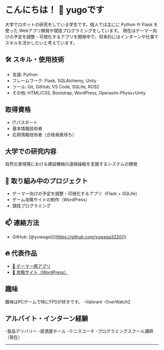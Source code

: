 # こんにちは！ 👋 yugoです

大学でロボットの研究をしている学生です。個人では主にに Python や Flask を使った Webアプリ開発や競技プログラミングをしています。
現在はゲーマー向けの予定を調整・可視化するアプリを開発中で、将来的にはインターンや仕事でスキルを活かしたいと考えています。

## 🛠 スキル・使用技術

- 言語: Python
- フレームワーク: Flask, SQLAlchemy, Unity
- ツール: Git, GitHub, VS Code, SQLite, ROS2
- その他: HTML/CSS, Bootstrap, WordPress, Operasim-Physx+Unity

## 取得資格
- ITパスポート
- 基本情報技術者
- 応用情報技術者（合格発表待ち）

## 大学での研究内容
自然災害現場における建設機械の遠隔操縦を支援するシステムの開発

## 📌 取り組み中のプロジェクト

- ゲーマー向けの予定を調整・可視化するアプリ（Flask + SQLite）
- ゲーム攻略サイトの制作（WordPress）
- 競技プログラミング

## 📫 連絡方法

- GitHub: [@yuwaga]([(https://github.com/yuwaga3220/])

## 🔥 代表作品

- [📅 ゲーマー用アプリ](ここにURLを添付)
- [📖 攻略サイト（WordPress）](https://yuwango.com)

## 趣味
趣味はPCゲームで特にFPSが好きです。
-Valorant
-OverWatch2

## アルバイト・インターン経験
-食品デリバリー
-居酒屋ホール
-テニスコーチ
-プログラミングスクール講師（現在）

---
<!--
**yuwaga3220/yuwaga3220** is a ✨ _special_ ✨ repository because its `README.md` (this file) appears on your GitHub profile.

Here are some ideas to get you started:

- 🔭 I’m currently working on ...
- 🌱 I’m currently learning ...

-->

